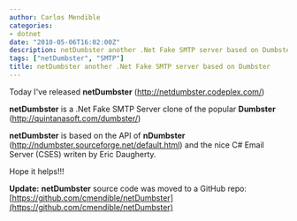 ```yaml
---
author: Carlos Mendible
categories:
- dotnet
date: "2010-05-06T16:02:00Z"
description: netDumbster another .Net Fake SMTP server based on Dumbster
tags: ["netDumbster", "SMTP"]
title: netDumbster another .Net Fake SMTP server based on Dumbster
---
```

Today I've released **netDumbster** (<http://netdumbster.codeplex.com/>)

**netDumbster** is a .Net Fake SMTP Server clone of the popular **Dumbster** (<http://quintanasoft.com/dumbster/>)

**netDumbster** is based on the API of **nDumbster** (<http://ndumbster.sourceforge.net/default.html>) and the nice C# Email Server (CSES) writen by Eric Daugherty.

Hope it helps!!!

**Update:** **netDumbster** source code was moved to a GitHub repo: [https://github.com/cmendible/netDumbster](https://github.com/cmendible/netDumbster)